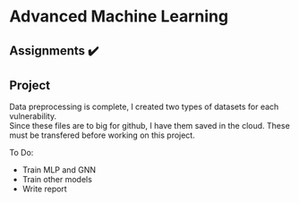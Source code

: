 # Advanced Machine Learning

## Assignments :heavy_check_mark:

## Project

Data preprocessing is complete, I created two types of datasets for each vulnerability.  
Since these files are to big for github, I have them saved in the cloud. These must be transfered before working on this project.

To Do:
- Train MLP and GNN
- Train other models
- Write report
